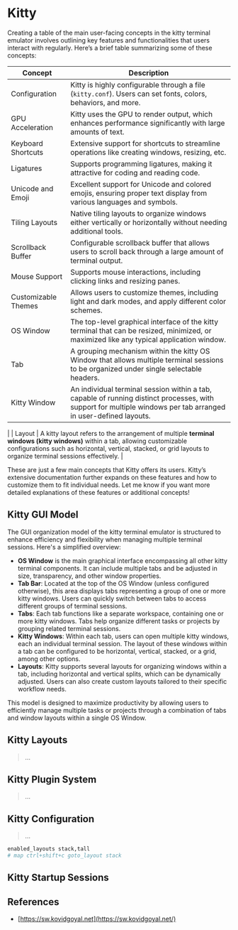 # Kitty

Creating a table of the main user-facing concepts in the kitty terminal emulator involves outlining key features and functionalities that users interact with regularly. Here’s a brief table summarizing some of these concepts:

| Concept | Description |
| --- | --- |
| Configuration | Kitty is highly configurable through a file (`kitty.conf`). Users can set fonts, colors, behaviors, and more. |
| GPU Acceleration | Kitty uses the GPU to render output, which enhances performance significantly with large amounts of text. |
| Keyboard Shortcuts | Extensive support for shortcuts to streamline operations like creating windows, resizing, etc. |
| Ligatures | Supports programming ligatures, making it attractive for coding and reading code. |
| Unicode and Emoji | Excellent support for Unicode and colored emojis, ensuring proper text display from various languages and symbols. |
| Tiling Layouts | Native tiling layouts to organize windows either vertically or horizontally without needing additional tools. |
| Scrollback Buffer | Configurable scrollback buffer that allows users to scroll back through a large amount of terminal output. |
| Mouse Support | Supports mouse interactions, including clicking links and resizing panes. |
| Customizable Themes | Allows users to customize themes, including light and dark modes, and apply different color schemes. |
| OS Window | The top-level graphical interface of the kitty terminal that can be resized, minimized, or maximized like any typical application window. |
| Tab | A grouping mechanism within the kitty OS Window that allows multiple terminal sessions to be organized under single selectable headers. |
| Kitty Window |     An individual terminal session within a tab, capable of running distinct processes, with support for multiple windows per tab arranged in user-defined layouts.

 |
| Layout | A kitty layout refers to the arrangement of multiple **terminal windows (kitty windows)** within a tab, allowing customizable configurations such as horizontal, vertical, stacked, or grid layouts to organize terminal sessions effectively. |

These are just a few main concepts that Kitty offers its users. Kitty’s extensive documentation further expands on these features and how to customize them to fit individual needs. Let me know if you want more detailed explanations of these features or additional concepts!

## Kitty GUI Model

The GUI organization model of the kitty terminal emulator is structured to enhance efficiency and flexibility when managing multiple terminal sessions. Here's a simplified overview:

- **OS Window** is the main graphical interface encompassing all other kitty terminal components. It can include multiple tabs and be adjusted in size, transparency, and other window properties.
- **Tab Bar**: Located at the top of the OS Window (unless configured otherwise), this area displays tabs representing a group of one or more kitty windows. Users can quickly switch between tabs to access different groups of terminal sessions.
- **Tabs**: Each tab functions like a separate workspace, containing one or more kitty windows. Tabs help organize different tasks or projects by grouping related terminal sessions.
- **Kitty Windows**: Within each tab, users can open multiple kitty windows, each an individual terminal session. The layout of these windows within a tab can be configured to be horizontal, vertical, stacked, or a grid, among other options.
- **Layouts**: Kitty supports several layouts for organizing windows within a tab, including horizontal and vertical splits, which can be dynamically adjusted. Users can also create custom layouts tailored to their specific workflow needs.

This model is designed to maximize productivity by allowing users to efficiently manage multiple tasks or projects through a combination of tabs and window layouts within a single OS Window.

## Kitty Layouts

> …
> 

## Kitty Plugin System

> …
> 

## Kitty Configuration

> …
> 

```bash
enabled_layouts stack,tall
# map ctrl+shift+c goto_layout stack
```

## Kitty **Startup Sessions**

## References

- [https://sw.kovidgoyal.net](https://sw.kovidgoyal.net/)